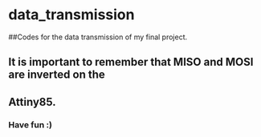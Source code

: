 # data_transmission
##Codes for the data transmission of my final project.



## It is important to remember that MISO and MOSI are inverted on the
## Attiny85.
### Have fun :)
